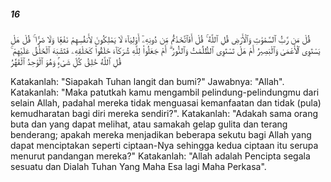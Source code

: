 ##### 16

<span class="ayah">قُلْ مَن رَّبُّ ٱلسَّمَٰوَٰتِ وَٱلْأَرْضِ قُلِ ٱللَّهُ ۚ قُلْ أَفَٱتَّخَذْتُم مِّن دُونِهِۦٓ أَوْلِيَآءَ لَا يَمْلِكُونَ لِأَنفُسِهِمْ نَفْعًۭا وَلَا ضَرًّۭا ۚ قُلْ هَلْ يَسْتَوِى ٱلْأَعْمَىٰ وَٱلْبَصِيرُ أَمْ هَلْ تَسْتَوِى ٱلظُّلُمَٰتُ وَٱلنُّورُ ۗ أَمْ جَعَلُوا۟ لِلَّهِ شُرَكَآءَ خَلَقُوا۟ كَخَلْقِهِۦ فَتَشَٰبَهَ ٱلْخَلْقُ عَلَيْهِمْ ۚ قُلِ ٱللَّهُ خَٰلِقُ كُلِّ شَىْءٍۢ وَهُوَ ٱلْوَٰحِدُ ٱلْقَهَّٰرُ</span>

<span class="ayah_translation">Katakanlah: "Siapakah Tuhan langit dan bumi?" Jawabnya: "Allah". Katakanlah: "Maka patutkah kamu mengambil pelindung-pelindungmu dari selain Allah, padahal mereka tidak menguasai kemanfaatan dan tidak (pula) kemudharatan bagi diri mereka sendiri?". Katakanlah: "Adakah sama orang buta dan yang dapat melihat, atau samakah gelap gulita dan terang benderang; apakah mereka menjadikan beberapa sekutu bagi Allah yang dapat menciptakan seperti ciptaan-Nya sehingga kedua ciptaan itu serupa menurut pandangan mereka?" Katakanlah: "Allah adalah Pencipta segala sesuatu dan Dialah Tuhan Yang Maha Esa lagi Maha Perkasa".</span>
